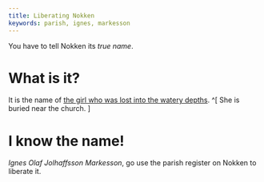 ```yaml
---
title: Liberating Nokken
keywords: parish, ignes, markesson
---
```


You have to tell Nokken its *true name*.

# What is it?
It is the name of [the girl who was lost into the watery depths](045-lost-girl-name.md). ^[ She is buried near the church. ]

# I know the name!
*Ignes Olaf Jolhaffsson Markesson*, go use the parish register on Nokken to liberate it.
